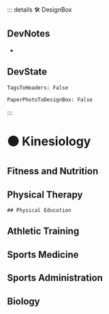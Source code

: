::: details 🛠 <dev>DesignBox</dev>

## DevNotes

-

## DevState

`TagsToHeaders: False`

`PaperPhotoToDesignBox: False`

:::

# 🟠 <moto>Kinesiology</moto>

## Fitness and Nutrition

## Physical Therapy

    ## Physical Education

## Athletic Training

## Sports Medicine

## Sports Administration

## Biology
